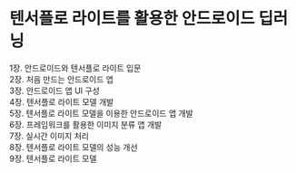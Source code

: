 # 텐서플로 라이트를 활용한 안드로이드 딥러닝 


1장. 안드로이드와 텐서플로 라이트 입문<br>
2장. 처음 만드는 안드로이드 앱<br>
3장. 안드로이드 앱 UI 구성<br>
4장. 텐서플로 라이트 모델 개발<br>
5장. 텐서플로 라이트 모델을 이용한 안드로이드 앱 개발<br>
6장. 프레임워크를 활용한 이미지 분류 앱 개발<br>
7장. 실시간 이미지 처리<br>
8장. 텐서플로 라이트 모델의 성능 개선<br>
9장. 텐서플로 라이트 모델<br>

